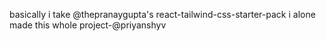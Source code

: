 basically i take @thepranaygupta's react-tailwind-css-starter-pack 
i alone made this whole project-@priyanshyv
